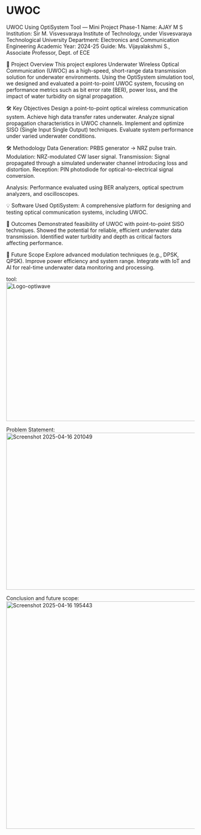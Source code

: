 # UWOC
UWOC Using OptiSystem Tool — Mini Project Phase-1
Name: AJAY M S
Institution: Sir M. Visvesvaraya Institute of Technology, under Visvesvaraya Technological University
Department: Electronics and Communication Engineering
Academic Year: 2024-25
Guide: Ms. Vijayalakshmi S., Associate Professor, Dept. of ECE

📖 Project Overview
This project explores Underwater Wireless Optical Communication (UWOC) as a high-speed, short-range data transmission solution for underwater environments. Using the OptiSystem simulation tool, we designed and evaluated a point-to-point UWOC system, focusing on performance metrics such as bit error rate (BER), power loss, and the impact of water turbidity on signal propagation.

🛠️ Key Objectives
Design a point-to-point optical wireless communication system.
Achieve high data transfer rates underwater.
Analyze signal propagation characteristics in UWOC channels.
Implement and optimize SISO (Single Input Single Output) techniques.
Evaluate system performance under varied underwater conditions.

🛠️ Methodology
Data Generation: PRBS generator → NRZ pulse train.
Modulation: NRZ-modulated CW laser signal.
Transmission: Signal propagated through a simulated underwater channel introducing loss and distortion.
Reception: PIN photodiode for optical-to-electrical signal conversion.

Analysis: Performance evaluated using BER analyzers, optical spectrum analyzers, and oscilloscopes.

💡 Software Used
OptiSystem: A comprehensive platform for designing and testing optical communication systems, including UWOC.

🚀 Outcomes
Demonstrated feasibility of UWOC with point-to-point SISO techniques.
Showed the potential for reliable, efficient underwater data transmission.
Identified water turbidity and depth as critical factors affecting performance.

🔮 Future Scope
Explore advanced modulation techniques (e.g., DPSK, QPSK).
Improve power efficiency and system range.
Integrate with IoT and AI for real-time underwater data monitoring and processing.

tool:
<img width="990" height="370" alt="Logo-optiwave" src="https://github.com/user-attachments/assets/cb4d3cfc-4569-43b8-b257-cef5541031e6" />

Problem Statement:
<img width="1187" height="418" alt="Screenshot 2025-04-16 201049" src="https://github.com/user-attachments/assets/848f0ed5-d544-4334-8f50-5ad00bd0d99f" />

Conclusion and future scope:
<img width="1391" height="606" alt="Screenshot 2025-04-16 195443" src="https://github.com/user-attachments/assets/0f8712e8-b229-4fa5-8e5c-42387b63eb40" />

